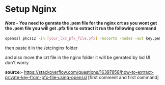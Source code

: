 
# Setup Nginx


#### ***Note*** - You need to genrate the .pem file for the nginx crt as you wont get the .pem file you will get .pfx file to extract it run the following command

```bash
openssl pkcs12 -in [your_lxd_pfx_file.pfx] -nocerts -nodes -out key.pem
```

then paste it in the /etc/nginx folder

and also move the crt file in the nginx folder it will be genrated by lxd UI don't worry

**source**:- https://stackoverflow.com/questions/16397858/how-to-extract-private-key-from-pfx-file-using-openssl [first comment and first command] 